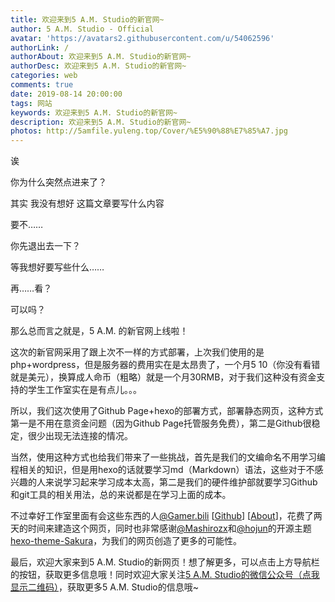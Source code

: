 ```yaml
---
title: 欢迎来到5 A.M. Studio的新官网~
author: 5 A.M. Studio - Official
avatar: 'https://avatars2.githubusercontent.com/u/54062596'
authorLink: /
authorAbout: 欢迎来到5 A.M. Studio的新官网~
authorDesc: 欢迎来到5 A.M. Studio的新官网~
categories: web
comments: true
date: 2019-08-14 20:00:00
tags: 网站
keywords: 欢迎来到5 A.M. Studio的新官网~
description: 欢迎来到5 A.M. Studio的新官网~
photos: http://5amfile.yuleng.top/Cover/%E5%90%88%E7%85%A7.jpg
---
```


诶



你为什么突然点进来了？



其实 我没有想好 这篇文章要写什么内容



要不……



你先退出去一下？



等我想好要写些什么……



再……看？



可以吗？



那么总而言之就是，5 A.M. 的新官网上线啦！



这次的新官网采用了跟上次不一样的方式部署，上次我们使用的是php+wordpress，但是服务器的费用实在是太昂贵了，一个月5$~10$（你没有看错就是美元），换算成人命币（粗略）就是一个月30RMB，对于我们这种没有资金支持的学生工作室实在是有点儿。。。

所以，我们这次使用了Github Page+hexo的部署方式，部署静态网页，这种方式第一是不用在意资金问题（因为Github Page托管服务免费），第二是Github很稳定，很少出现无法连接的情况。

当然，使用这种方式也给我们带来了一些挑战，首先是我们的文编命名不用学习编程相关的知识，但是用hexo的话就要学习md（Markdown）语法，这些对于不感兴趣的人来说学习起来学习成本太高，第二是我们的硬件维护部就要学习Github和git工具的相关用法，总的来说都是在学习上面的成本。

不过幸好工作室里面有会这些东西的人[@Gamer.bili](http://bili33.top) [[Github](https://github.com/GamerNoTitle)] [[About](http://bili33.top/AboutMe/)]，花费了两天的时间来建造这个网页，同时也非常感谢[@Mashirozx](https://2heng.xin)和[@hojun](https://www.hojun.cn/)的开源主题[hexo-theme-Sakura](https://github.com/honjun/hexo-theme-sakura)，为我们的网页创造了更多的可能性。

最后，欢迎大家来到5 A.M. Studio的新网页！想了解更多，可以点击上方导航栏的按钮，获取更多信息哦！同时欢迎大家关注[5 A.M. Studio的微信公众号（点我显示二维码）](https://raw.githubusercontent.com/GamerNoTitle/Picture-repo/master/Friends/5AM-Wechat.jpeg)，获取更多5 A.M. Studio的信息哦~